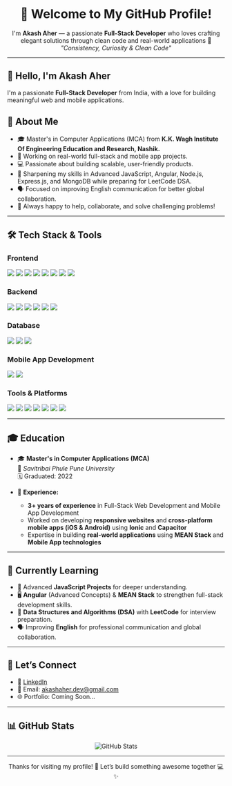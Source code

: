 <h1 align="center">👋 Welcome to My GitHub Profile!</h1>

<p align="center">
  I'm <b>Akash Aher</b> — a passionate <b>Full-Stack Developer</b> who loves crafting elegant solutions through clean code and real-world applications 🚀  
  <br/>
  <i>"Consistency, Curiosity & Clean Code"</i>
</p>

---

## 👋 Hello, I'm Akash Aher

I'm a passionate **Full-Stack Developer** from India, with a love for building meaningful web and mobile applications.

## 🧠 About Me

- 🎓 Master's in Computer Applications (MCA) from **K.K. Wagh Institute Of Engineering Education and Research, Nashik.**
- 🔭 Working on real-world full-stack and mobile app projects.
- 💻 Passionate about building scalable, user-friendly products.
- 🌱 Sharpening my skills in Advanced JavaScript, Angular, Node.js, Express.js, and MongoDB while preparing for LeetCode DSA.
- 🗣 Focused on improving English communication for better global collaboration.
- 💬 Always happy to help, collaborate, and solve challenging problems!

---

## 🛠️ Tech Stack & Tools

<p align="center">

### **Frontend**

  <p>
  <img src="https://img.shields.io/badge/HTML-E34F26?logo=html5&logoColor=white&style=for-the-badge" />
  <img src="https://img.shields.io/badge/CSS-1572B6?logo=css3&logoColor=white&style=for-the-badge" />
  <img src="https://img.shields.io/badge/JavaScript-F7DF1E?logo=javascript&logoColor=black&style=for-the-badge" />
  <img src="https://img.shields.io/badge/Angular-DD0031?logo=angular&logoColor=white&style=for-the-badge" />
  <img src="https://img.shields.io/badge/Tailwind_CSS-38B2AC?logo=tailwind-css&logoColor=white&style=for-the-badge" />
  <img src="https://img.shields.io/badge/Ionic-3880FF?logo=ionic&logoColor=white&style=for-the-badge" />
  <img src="https://img.shields.io/badge/React-61DAFB?logo=react&logoColor=black&style=for-the-badge" />
  <img src="https://img.shields.io/badge/Bootstrap-563D7C?logo=bootstrap&logoColor=white&style=for-the-badge" />
  <p>

### **Backend**

  <p>
  <img src="https://img.shields.io/badge/Node.js-339933?logo=node.js&logoColor=white&style=for-the-badge" />
  <img src="https://img.shields.io/badge/Express.js-000000?logo=express&logoColor=white&style=for-the-badge" />
  <img src="https://img.shields.io/badge/PHP-777BB4?logo=php&logoColor=white&style=for-the-badge" />
  <img src="https://img.shields.io/badge/CodeIgniter-EE4623?logo=codeigniter&logoColor=white&style=for-the-badge" />
  <img src="https://img.shields.io/badge/Laravel-FF2D20?logo=laravel&logoColor=white&style=for-the-badge" />
  <img src="https://img.shields.io/badge/REST_API-FF6F00?logo=json&logoColor=white&style=for-the-badge" />
  </p>

### **Database**

  <p>
  <img src="https://img.shields.io/badge/MongoDB-47A248?logo=mongodb&logoColor=white&style=for-the-badge" />
  <img src="https://img.shields.io/badge/MySQL-4479A1?logo=mysql&logoColor=white&style=for-the-badge" />
  <img src="https://img.shields.io/badge/PostgreSQL-4169E1?logo=postgresql&logoColor=white&style=for-the-badge" />
   </p>
     
  ### **Mobile App Development**
   <p>
  <img src="https://img.shields.io/badge/Capacitor-119EFF?logo=capacitor&logoColor=white&style=for-the-badge" />
  <img src="https://img.shields.io/badge/Cordova-E8E8E8?logo=apache-cordova&logoColor=black&style=for-the-badge" />
   </p>

### **Tools & Platforms**

<p>
  <img src="https://img.shields.io/badge/Git-F05032?logo=git&logoColor=white&style=for-the-badge" />
  <img src="https://img.shields.io/badge/GitHub-181717?logo=github&logoColor=white&style=for-the-badge" />
  <img src="https://img.shields.io/badge/Postman-FF6C37?logo=postman&logoColor=white&style=for-the-badge" />
  <img src="https://img.shields.io/badge/Linux-FCC624?logo=linux&logoColor=black&style=for-the-badge" />
  <img src="https://img.shields.io/badge/VS_Code-007ACC?logo=visual-studio-code&logoColor=white&style=for-the-badge" />
  <img src="https://img.shields.io/badge/Android_Studio-3DDC84?logo=android-studio&logoColor=white&style=for-the-badge" />
  <img src="https://img.shields.io/badge/Xcode-147EFB?logo=xcode&logoColor=white&style=for-the-badge" />
</p>

</p>

---

## 🎓 Education

- 🎓 **Master's in Computer Applications (MCA)**  
  📍 _Savitribai Phule Pune University_  
  🗓️ Graduated: 2022

- 📜 **Experience:**
  - **3+ years of experience** in Full-Stack Web Development and Mobile App Development
  - Worked on developing **responsive websites** and **cross-platform mobile apps (iOS & Android)** using **Ionic** and **Capacitor**
  - Expertise in building **real-world applications** using **MEAN Stack** and **Mobile App technologies**

---

## 🌱 Currently Learning

- 📘 Advanced **JavaScript Projects** for deeper understanding.
- 🖥️ **Angular** (Advanced Concepts) & **MEAN Stack** to strengthen full-stack development skills.
- 🧠 **Data Structures and Algorithms (DSA)** with **LeetCode** for interview preparation.
- 🗣️ Improving **English** for professional communication and global collaboration.

---

## 🔗 Let’s Connect

- 💼 [LinkedIn](https://www.linkedin.com/in/akash-aher-086613216/)
- 📧 Email: akashaher.dev@gmail.com
- 🌐 Portfolio: Coming Soon...

---

## 📊 GitHub Stats

<p align="center">
  <img src="https://github-readme-stats.vercel.app/api?username=aherakash295&show_icons=true&theme=radical&count_private=true" alt="GitHub Stats" />
</p>

---

<p align="center">
  Thanks for visiting my profile! 🙌  
Let’s build something awesome together 💻✨
</p>
